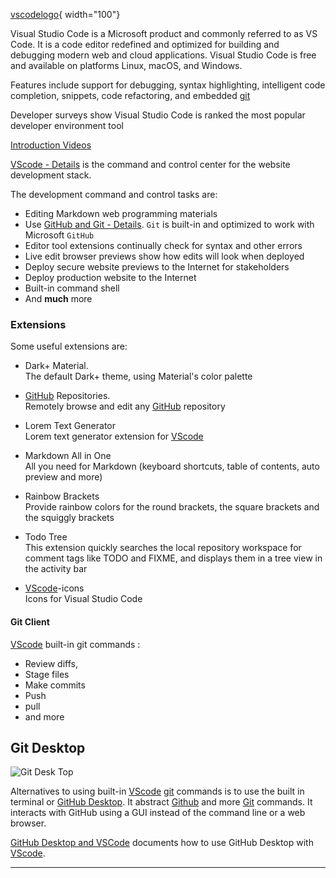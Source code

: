 

<!-- <img src="/img/vscodelogo.png" width="100"/> -->

[vscodelogo](/img/vscodelogo.png){ width="100"}

<!-- !!!info
<!-- [Visual Studio Code](https://code.visualstudio.com) (VScode) is a Microsoft product. -->



<!-- It has become the goto editor for many. It is free, built on open source, and runs everywhere. -->

Visual Studio Code is a Microsoft product and commonly referred to as VS Code. It is a code editor redefined and optimized for building and debugging modern web and cloud applications. Visual Studio Code is free and available on platforms Linux, macOS, and Windows.

Features include support for debugging, syntax highlighting, intelligent code completion, snippets, code refactoring, and embedded [git](git-github.md#git)

Developer surveys show Visual Studio Code is ranked the most popular developer environment tool 



[Introduction Videos](https://code.visualstudio.com/docs/getstarted/introvideos)

[VScode - Details](dev_stack_details/#vscode) is the command and control center for the website development stack.

The development command and control tasks are:

- Editing Markdown web programming materials
- Use [GitHub and Git - Details](dev_stack_details/#github-and-git-details). `Git` is built-in and optimized to work with Microsoft `GitHub`
- Editor tool extensions continually check for syntax and other errors
- Live edit browser previews show how edits will look when deployed
- Deploy secure website previews to the Internet for stakeholders
- Deploy production website to the Internet
- Built-in command shell
- And **much** more

### Extensions

Some useful extensions are:

- Dark+ Material.  
The default Dark+ theme, using Material's color palette

- [GitHub](#github) Repositories.  
Remotely browse and edit any [GitHub](#github) repository

- Lorem Text Generator  
Lorem text generator extension for [VScode](#vscode)

-  Markdown All in One  
All you need for Markdown (keyboard shortcuts, table of contents, auto preview and more)

- Rainbow Brackets  
Provide rainbow colors for the round brackets, the square brackets and the squiggly brackets

- Todo Tree  
This extension quickly searches the local repository workspace for comment tags like TODO and FIXME, and displays them in a tree view in the activity bar

- [VScode](#vscode)-icons  
Icons for Visual Studio Code

#### Git Client

[VScode](#vscode) built-in git commands :

 - Review diffs, 
 - Stage files
 - Make commits
 - Push 
 - pull
 - and more

## Git Desktop

![Git Desk Top](/img/gitdesktop.png)

Alternatives to using built-in [VScode](#vscode) [git]() commands is to use the built in terminal or [GitHub Desktop](https://docs.github.com/en/desktop). It abstract [Github](#github) and more [Git](#git) commands. It interacts with GitHub using a GUI instead of the command line or a web browser. 

[GitHub Desktop and VSCode](http://www.rodanthi-alexiou.com/github-101-github-desktop-and-vscode/) documents how to use GitHub Desktop with [VScode](#vscode). 

---

